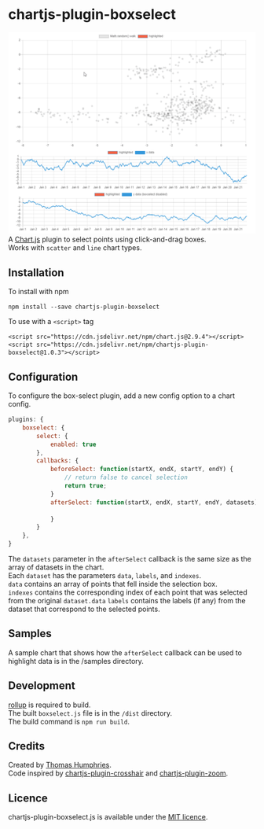 # chartjs-plugin-boxselect

![](./docs/demo.gif)
A [Chart.js](https://www.chartjs.org) plugin to select points using click-and-drag boxes.  
Works with `scatter` and `line` chart types.

## Installation
To install with npm
```
npm install --save chartjs-plugin-boxselect
```
To use with a `<script>` tag
```
<script src="https://cdn.jsdelivr.net/npm/chart.js@2.9.4"></script>
<script src="https://cdn.jsdelivr.net/npm/chartjs-plugin-boxselect@1.0.3"></script>
```

## Configuration
To configure the box-select plugin, add a new config option to a chart config.
```javascript
plugins: {
    boxselect: {
        select: {
            enabled: true
        },
        callbacks: {
            beforeSelect: function(startX, endX, startY, endY) {
                // return false to cancel selection
                return true;
            }
            afterSelect: function(startX, endX, startY, endY, datasets) {

            }
        }
    },
}
```
The `datasets` parameter in the `afterSelect` callback is the same size as the array of datasets in the chart.   
Each ```dataset``` has the parameters `data`, `labels`, and `indexes`.  
`data` contains an array of points that fell inside the selection box.  
`indexes` contains the corresponding index of each point that was selected from the original `dataset.data`
`labels` contains the labels (if any) from the dataset that correspond to the selected points.  

## Samples
A sample chart that shows how the `afterSelect` callback can be used to highlight data is in the /samples directory.



## Development
[rollup](https://rollupjs.org/) is required to build.  
The built `boxselect.js` file is in the `/dist` directory.  
The build command is `npm run build`.

## Credits
Created by [Thomas Humphries](https://github.com/TomHumphries).  
Code inspired by [chartjs-plugin-crosshair](https://github.com/AbelHeinsbroek/chartjs-plugin-crosshair) and [chartjs-plugin-zoom](https://github.com/chartjs/chartjs-plugin-zoom).

## Licence
chartjs-plugin-boxselect.js is available under the [MIT licence](https://opensource.org/licenses/MIT).
